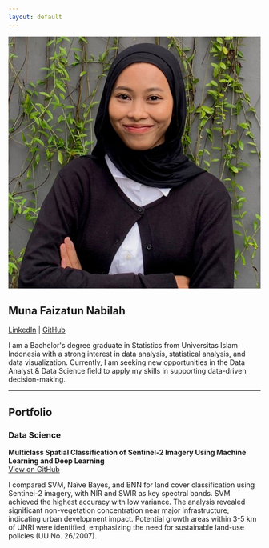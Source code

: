 ```yaml
---
layout: default
---
```


![Logo](assets/logo.jpg)

## Muna Faizatun Nabilah  

[LinkedIn](https://www.linkedin.com/in/muna-faizatun-nabilah/) | [GitHub](https://github.com/nblhmf)

I am a Bachelor's degree graduate in Statistics from Universitas Islam Indonesia with a strong interest in data analysis, statistical analysis, and data visualization.
Currently, I am seeking new opportunities in the Data Analyst & Data Science field to apply my skills in supporting data-driven decision-making.

---
## Portfolio  
### Data Science
**Multiclass Spatial Classification of Sentinel-2 Imagery Using Machine Learning and Deep Learning**  
[View on GitHub](https://github.com/nblhmf/Land-Use-Classification)

I compared SVM, Naïve Bayes, and BNN for land cover classification using Sentinel-2 imagery, with NIR and SWIR as key spectral bands. SVM achieved the highest accuracy with low variance. The analysis revealed significant non-vegetation concentration near major infrastructure, indicating urban development impact. Potential growth areas within 3-5 km of UNRI were identified, emphasizing the need for sustainable land-use policies (UU No. 26/2007).


